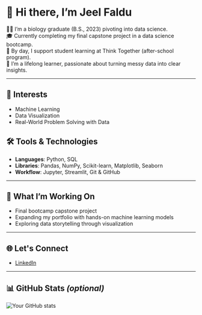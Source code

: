# 👋 Hi there, I’m Jeel Faldu
👩‍🔬 I’m a biology graduate (B.S., 2023) pivoting into data science.  
🎓 Currently completing my final capstone project in a data science bootcamp.  
🏫 By day, I support student learning at Think Together (after-school program).  
🌱 I’m a lifelong learner, passionate about turning messy data into clear insights.

---

## 🧠 Interests
- Machine Learning
- Data Visualization
- Real-World Problem Solving with Data

## 🛠 Tools & Technologies
- **Languages**: Python, SQL  
- **Libraries**: Pandas, NumPy, Scikit-learn, Matplotlib, Seaborn  
- **Workflow**: Jupyter, Streamlit, Git & GitHub

---

## 📁 What I’m Working On
- Final bootcamp capstone project
- Expanding my portfolio with hands-on machine learning models
- Exploring data storytelling through visualization

---

## 🌐 Let's Connect
- [LinkedIn](www.linkedin.com/in/jeel-faldu-a02255219)

---

## 📊 GitHub Stats *(optional)*
![Your GitHub stats](https://github-readme-stats.vercel.app/api?jeelfaldu7=yourusername&show_icons=true&theme=default)
